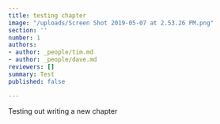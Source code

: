 ```yaml
---
title: testing chapter
image: "/uploads/Screen Shot 2019-05-07 at 2.53.26 PM.png"
section: ''
number: 1
authors:
- author: _people/tim.md
- author: _people/dave.md
reviewers: []
summary: Test
published: false

---
```

Testing out writing a new chapter
